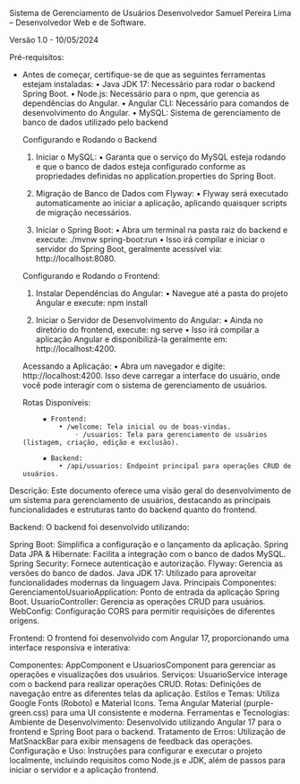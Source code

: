 Sistema de Gerenciamento de Usuários Desenvolvedor
Samuel Pereira Lima – Desenvolvedor Web e de Software.

Versão
1.0 - 10/05/2024

Pré-requisitos:

- Antes de começar, certifique-se de que as seguintes ferramentas estejam instaladas:
  • Java JDK 17: Necessário para rodar o backend Spring Boot.
  • Node.js: Necessário para o npm, que gerencia as dependências do Angular.
  • Angular CLI: Necessário para comandos de desenvolvimento do Angular.
  • MySQL: Sistema de gerenciamento de banco de dados utilizado pelo backend

  Configurando e Rodando o Backend

    1. Iniciar o MySQL:
       ▪ Garanta que o serviço do MySQL esteja rodando e que o banco de dados esteja configurado conforme as propriedades definidas no application.properties do Spring Boot.

    2. Migração de Banco de Dados com Flyway:
       ▪ Flyway será executado automaticamente ao iniciar a aplicação, aplicando quaisquer scripts de migração necessários.

    3. Iniciar o Spring Boot:
       ▪ Abra um terminal na pasta raiz do backend e execute: ./mvnw spring-boot:run
       • Isso irá compilar e iniciar o servidor do Spring Boot, geralmente acessível via: http://localhost:8080.

  Configurando e Rodando o Frontend:

    1. Instalar Dependências do Angular:
       ▪ Navegue até a pasta do projeto Angular e execute: npm install

    2. Iniciar o Servidor de Desenvolvimento do Angular:
       ▪ Ainda no diretório do frontend, execute: ng serve
       • Isso irá compilar a aplicação Angular e disponibilizá-la geralmente em: http://localhost:4200.

  Acessando a Aplicação:
  ▪ Abra um navegador e digite: http://localhost:4200.
  Isso deve carregar a interface do usuário, onde você pode interagir com o sistema de gerenciamento de usuários.

  Rotas Disponíveis:

           ▪ Frontend: 
               • /welcome: Tela inicial ou de boas-vindas.
                   ◦ /usuarios: Tela para gerenciamento de usuários (listagem, criação, edição e exclusão).
                 
           ▪ Backend:
               • /api/usuarios: Endpoint principal para operações CRUD de usuários.

Descrição:
Este documento oferece uma visão geral do desenvolvimento de um sistema para gerenciamento de usuários, destacando as principais funcionalidades e estruturas tanto do backend quanto do frontend.

Backend:
O backend foi desenvolvido utilizando:

Spring Boot: Simplifica a configuração e o lançamento da aplicação.
Spring Data JPA & Hibernate: Facilita a integração com o banco de dados MySQL.
Spring Security: Fornece autenticação e autorização.
Flyway: Gerencia as versões do banco de dados.
Java JDK 17: Utilizado para aproveitar funcionalidades modernas da linguagem Java.
Principais Componentes:
GerenciamentoUsuarioApplication: Ponto de entrada da aplicação Spring Boot.
UsuarioController: Gerencia as operações CRUD para usuários.
WebConfig: Configuração CORS para permitir requisições de diferentes origens.

Frontend:
O frontend foi desenvolvido com Angular 17, proporcionando uma interface responsiva e interativa:

Componentes: AppComponent e UsuariosComponent para gerenciar as operações e visualizações dos usuários.
Serviços: UsuarioService interage com o backend para realizar operações CRUD.
Rotas: Definições de navegação entre as diferentes telas da aplicação.
Estilos e Temas:
Utiliza Google Fonts (Roboto) e Material Icons.
Tema Angular Material (purple-green.css) para uma UI consistente e moderna.
Ferramentas e Tecnologias:
Ambiente de Desenvolvimento: Desenvolvido utilizando Angular 17 para o frontend e Spring Boot para o backend.
Tratamento de Erros: Utilização de MatSnackBar para exibir mensagens de feedback das operações.
Configuração e Uso:
Instruções para configurar e executar o projeto localmente, incluindo requisitos como Node.js e JDK, além de passos para iniciar o servidor e a aplicação frontend.
